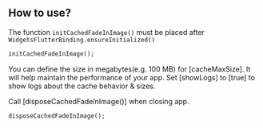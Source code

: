 <!--
This README describes the package. If you publish this package to pub.dev,
this README's contents appear on the landing page for your package.

For information about how to write a good package README, see the guide for
[writing package pages](https://dart.dev/guides/libraries/writing-package-pages).

For general information about developing packages, see the Dart guide for
[creating packages](https://dart.dev/guides/libraries/create-library-packages)
and the Flutter guide for
[developing packages and plugins](https://flutter.dev/developing-packages).
-->

## How to use?


The function `initCachedFadeInImage()` must be placed after `WidgetsFlutterBinding.ensureInitialized()`
```dart
initCachedFadeInImage();
```

You can define the size in megabytes(e.g. 100 MB) for [cacheMaxSize]. It will help maintain the performance of your app.
Set [showLogs] to [true] to show logs about the cache behavior & sizes.


Call [disposeCachedFadeInImage()] when closing app.
```dart
disposeCachedFadeInImage();
```